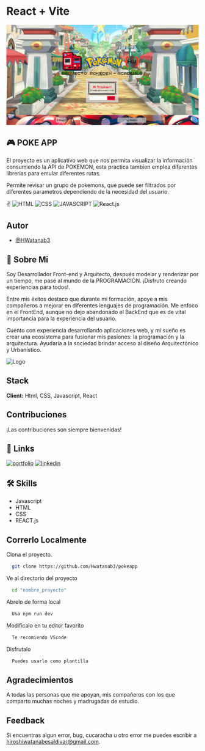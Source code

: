 # React + Vite
![App Screenshot](./public/assets/preview.png)

## 🎮 POKE APP
El proyecto es un aplicativo web que nos permita visualizar la información consumiendo la API de POKEMON, esta practica tambien emplea diferentes librerias para emular diferentes rutas.

Permite revisar un grupo de pokemons, que puede ser filtrados por diferentes parametros dependiendo de la necesidad del usuario.


✌ 
![HTML](https://img.shields.io/badge/lenguaje-html-red?logo.svg) 
![CSS](https://img.shields.io/badge/lenguaje-css-blue?logo=html)
![JAVASCRIPT](https://img.shields.io/badge/lenguaje-javascript-yellow?logo=html)
![React.js](https://img.shields.io/badge/Libreria-React.js-Green)


## Autor

- [@HWatanab3](https://github.com/Hwatanab3)

## 🚀 Sobre Mi
Soy Desarrollador Front-end y Arquitecto, después modelar y renderizar por un tiempo, me pasé al mundo de la PROGRAMACIÓN. ¡Disfruto creando experiencias para todos!.

Entre mis éxitos destaco que durante mi formación, apoye a mis compañeros a mejorar en diferentes lenguajes de programación. Me enfoco en el FrontEnd, aunque no dejo abandonado el BackEnd que es de vital importancia para la experiencia del usuario.

Cuento con experiencia desarrollando aplicaciones web, y mi sueño es crear una ecosistema para fusionar mis pasiones: la programación y la arquitectura. Ayudaría a la sociedad brindar acceso al diseño Arquitectónico y Urbanístico.


![Logo](./public/assets/logo_dark.png)


## Stack

**Client:** Html, CSS, Javascript, React

## Contribuciones

¡Las contribuciones son siempre bienvenidas!

## 🔗 Links
[![portfolio](https://img.shields.io/badge/my_portfolio-000?style=for-the-badge&logo=ko-fi&logoColor=white)](https://portafolio-hwatanabe.netlify.app//)
[![linkedin](https://img.shields.io/badge/linkedin-0A66C2?style=for-the-badge&logo=linkedin&logoColor=white)](https://www.linkedin.com/in/hirowatanabe)

## 🛠 Skills
- Javascript
- HTML
- CSS
- REACT.js

## Correrlo Localmente

Clona el proyecto.

```bash
  git clone https://github.com/Hwatanab3/pokeapp
```

Ve al directorio del proyecto

```bash
  cd "nombre_proyecto"
```

Abrelo de forma local

```bash
  Usa npm run dev
```

Modificalo en tu editor favorito

```bash
  Te recomiendo VScode
```

Disfrutalo

```bash
  Puedes usarlo como plantilla
```

## Agradecimientos

A todas las personas que me apoyan, mis compañeros con los que comparto muchas noches y madrugadas de estudio.


## Feedback

Si encuentras algun error, bug, cucaracha u otro error me puedes escribir a hiroshiwatanabesaldivar@gmail.com.